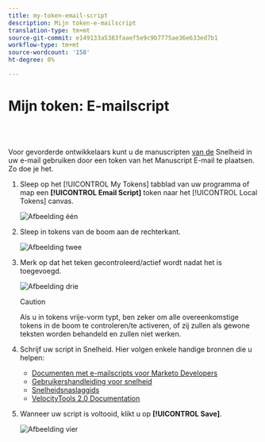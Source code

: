 ```yaml
---
title: my-token-email-script
description: Mijn token-e-mailscript
translation-type: tm+mt
source-git-commit: e149133a5383faaef5e9c9b7775ae36e633ed7b1
workflow-type: tm+mt
source-wordcount: '158'
ht-degree: 0%

---
```



# Mijn token: E-mailscript

<br> 

Voor gevorderde ontwikkelaars kunt u de manuscripten [van de](http://velocity.apache.org/engine/1.7/user-guide.html) Snelheid in uw e-mail gebruiken door een token van het Manuscript E-mail te plaatsen. Zo doe je het.

1. Sleep op het [!UICONTROL My Tokens] tabblad van uw programma of map een **[!UICONTROL Email Script]** token naar het [!UICONTROL Local Tokens] canvas.

   ![Afbeelding één](/help/sky/assets/my-tokens/my-token-email-script/my-token-email-script-1.png)

1. Sleep in tokens van de boom aan de rechterkant.

   ![Afbeelding twee](/help/sky/assets/my-tokens/my-token-email-script/my-token-email-script-2.png)

1. Merk op dat het teken gecontroleerd/actief wordt nadat het is toegevoegd.

   ![Afbeelding drie](/help/sky/assets/my-tokens/my-token-email-script/my-token-email-script-3.png)

   >[!CAUTION]
   >
   >Als u in tokens vrije-vorm typt, ben zeker om alle overeenkomstige tokens in de boom te controleren/te activeren, of zij zullen als gewone teksten worden behandeld en zullen niet werken.

1. Schrijf uw script in Snelheid. Hier volgen enkele handige bronnen die u helpen:

   * [Documenten met e-mailscripts voor Marketo Developers](http://developers.marketo.com/email-scripting/)
   * [Gebruikershandleiding voor snelheid](http://velocity.apache.org/engine/devel/user-guide.html)
   * [Snelheidsnaslaggids](http://velocity.apache.org/engine/devel/vtl-reference-guide.html)
   * [VelocityTools 2.0 Documentation](http://velocity.apache.org/tools/releases/2.0/javadoc/index.html)

1. Wanneer uw script is voltooid, klikt u op **[!UICONTROL Save]**.

   ![Afbeelding vier](/help/sky/assets/my-tokens/my-token-email-script/my-token-email-script-4.png)
